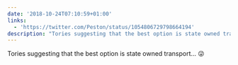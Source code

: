 ```yaml
---
date: '2018-10-24T07:10:59+01:00'
links:
  - 'https://twitter.com/Peston/status/1054806729798664194'
description: "Tories suggesting that the best option is state owned transport... \U0001F61C "
---
```

Tories suggesting that the best option is state owned transport... 😜 

